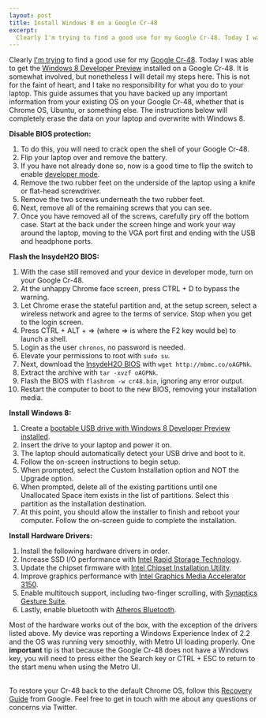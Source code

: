 ```yaml
--- 
layout: post
title: Install Windows 8 on a Google Cr-48
excerpt:
  Clearly I'm trying to find a good use for my Google Cr-48. Today I was able to get the Windows 8 Developer Preview installed on a Google Cr-48. It is somewhat involved, but nonetheless I will detail my steps here. This guide assumes that you have backed up any important information from your existing OS on your Google Cr-48, whether that is Chrome OS, Ubuntu, or something else.
---
```

Clearly <a href="http://mbmccormick.com/2011/08/install-ubuntu-11-04-on-a-google-cr-48/" target="_blank">I'm trying</a> to find a good use for my <a href="http://www.google.com/chromebook/" target="_blank">Google Cr-48</a>. Today I was able to get the <a href="http://www.microsoft.com/presspass/press/2011/sep11/09-13FutureofComputingPR.mspx" target="_blank">Windows 8 Developer Preview</a> installed on a Google Cr-48. It is somewhat involved, but nonetheless I will detail my steps here. This is not for the faint of heart, and I take no responsibility for what you do to your laptop. This guide assumes that you have backed up any important information from your existing OS on your Google Cr-48, whether that is Chrome OS, Ubuntu, or something else. The instructions below will completely erase the data on your laptop and overwrite with Windows 8.

<strong>Disable BIOS protection:</strong>
<ol>
	<li>To do this, you will need to crack open the shell of your Google Cr-48.</li>
	<li>Flip your laptop over and remove the battery.</li>
	<li>If you have not already done so, now is a good time to flip the switch to enable <a href="http://www.chromium.org/chromium-os/developer-information-for-chrome-os-devices/cr-48-chrome-notebook-developer-information" target="_blank">developer mode</a>.</li>
	<li>Remove the two rubber feet on the underside of the laptop using a knife or flat-head screwdriver.</li>
	<li>Remove the two screws underneath the two rubber feet.</li>
	<li>Next, remove all of the remaining screws that you can see.</li>
	<li>Once you have removed all of the screws, carefully pry off the bottom case. Start at the back under the screen hinge and work your way around the laptop, moving to the VGA port first and ending with the USB and headphone ports.</li>
</ol>
<strong>Flash the InsydeH2O BIOS:</strong>
<div>
<ol>
	<li>With the case still removed and your device in developer mode, turn on your Google Cr-48.</li>
	<li>At the unhappy Chrome face screen, press CTRL + D to bypass the warning.</li>
	<li>Let Chrome erase the stateful partition and, at the setup screen, select a wireless network and agree to the terms of service. Stop when you get to the login screen.</li>
	<li>Press CTRL + ALT + =&gt; (where =&gt; is where the F2 key would be) to launch a shell.</li>
	<li>Login as the user <code>chronos</code>, no password is needed.</li>
	<li>Elevate your permissions to root with <code>sudo su</code>.</li>
	<li>Next, download the <a href="http://www.insydesw.com/solutions/pc/insydeh2o.cfm" target="_blank">InsydeH2O BIOS</a> with <code>wget http://mbmc.co/oAGPNk</code>.</li>
	<li>Extract the archive with <code>tar -xvzf oAGPNk</code>.</li>
	<li>Flash the BIOS with <code>flashrom -w cr48.bin</code>, ignoring any error output.</li>
	<li>Restart the computer to boot to the new BIOS, removing your installation media.</li>
</ol>
<strong>Install Windows 8:</strong>
<div>
<ol>
	<li>Create a <a href="http://www.ghacks.net/2011/09/14/how-to-install-windows-8-from-usb-key/" target="_blank">bootable USB drive with Windows 8 Developer Preview installed</a>.</li>
	<li>Insert the drive to your laptop and power it on.</li>
	<li>The laptop should automatically detect your USB drive and boot to it.</li>
	<li>Follow the on-screen instructions to begin setup.</li>
	<li>When prompted, select the Custom Installation option and NOT the Upgrade option.</li>
	<li>When prompted, delete all of the existing partitions until one Unallocated Space item exists in the list of partitions. Select this partition as the installation destination.</li>
	<li>At this point, you should allow the installer to finish and reboot your computer. Follow the on-screen guide to complete the installation.</li>
</ol>
</div>
<strong>Install Hardware Drivers:</strong>
<div>
<ol>
	<li>Install the following hardware drivers in order.</li>
	<li>Increase SSD I/O performance with <a href="http://downloadcenter.intel.com/Product_Filter.aspx?ProductID=2101&amp;lang=eng&amp;FamilyId=40" target="_blank">Intel Rapid Storage Technology</a>.</li>
	<li>Update the chipset firmware with <a href="http://downloadcenter.intel.com/SearchResult.aspx?lang=eng&amp;ProductFamily=Chipsets&amp;ProductLine=Chipset+Software&amp;ProductProduct=Intel%C2%AE+Chipset+Software+Installation+Utility&amp;ProdId=816&amp;LineId=1090&amp;FamilyId=40" target="_blank">Intel Chipset Installation Utility</a>.</li>
	<li>Improve graphics performance with <a href="http://downloadcenter.intel.com/SearchResult.aspx?lang=eng&amp;ProductFamily=Graphics&amp;ProductLine=Netbook+and+Tablet+Graphics&amp;ProductProduct=Intel%C2%AE+Graphics+Media+Accelerator+3150+%28Intel%C2%AE+GMA+3150%29" target="_blank">Intel Graphics Media Accelerator 3150</a>.</li>
	<li>Enable multitouch support, including two-finger scrolling, with <a href="http://www.synaptics.com/support/drivers" target="_blank">Synaptics Gesture Suite</a>.</li>
	<li>Lastly, enable bluetooth with <a href="https://docs.google.com/leaf?id=0B9rTgRm4OkZwNWI4ZmMyOTUtYmZmOC00ODQ0LWExY2YtNTZjMmIyOTZiYTg5&amp;hl=en" target="_blank">Atheros Bluetooth</a>.</li>
</ol>
</div>
Most of the hardware works out of the box, with the exception of the drivers listed above. My device was reporting a Windows Experience Index of 2.2 and the OS was running very smoothly, with Metro UI loading properly. One <strong>important</strong> tip is that because the Google Cr-48 does not have a Windows key, you will need to press either the Search key or CTRL + ESC to return to the start menu when using the Metro UI.

<br />
<br />

To restore your Cr-48 back to the default Chrome OS, follow this <a href="http://support.google.com/chromeos/bin/answer.py?hl=en&answer=1080595" target="_blank">Recovery Guide</a> from Google. Feel free to get in touch with me about any questions or concerns via Twitter.

</div>
